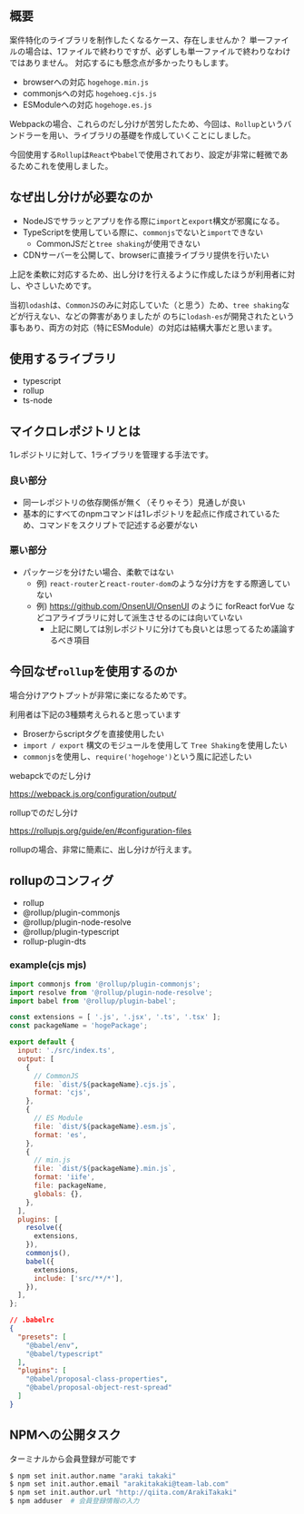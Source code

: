 ## 概要

案件特化のライブラリを制作したくなるケース、存在しませんか？
単一ファイルの場合は、1ファイルで終わりですが、必ずしも単一ファイルで終わりなわけではありません。
対応するにも懸念点が多かったりもします。

- browserへの対応 `hogehoge.min.js`
- commonjsへの対応 `hogehoeg.cjs.js`
- ESModuleへの対応 `hogehoge.es.js`

Webpackの場合、これらのだし分けが苦労したため、今回は、`Rollup`というバンドラーを用い、ライブラリの基礎を作成していくことにしました。

今回使用する`Rollup`は`React`や`babel`で使用されており、設定が非常に軽微であるためこれを使用しました。


## なぜ出し分けが必要なのか

- NodeJSでサラッとアプリを作る際に`import`と`export`構文が邪魔になる。
- TypeScriptを使用している際に、`commonjs`でないと`import`できない
    - CommonJSだと`tree shaking`が使用できない
- CDNサーバーを公開して、browserに直接ライブラリ提供を行いたい

上記を柔軟に対応するため、出し分けを行えるように作成したほうが利用者に対し、やさしいためです。

当初`lodash`は、`CommonJS`のみに対応していた（と思う）ため、`tree shaking`などが行えない、などの弊害がありましたが
のちに`lodash-es`が開発されたという事もあり、両方の対応（特にESModule）の対応は結構大事だと思います。

## 使用するライブラリ

- typescript
- rollup
- ts-node

## マイクロレポジトリとは

1レポジトリに対して、1ライブラリを管理する手法です。

### 良い部分

- 同一レポジトリの依存関係が無く（そりゃそう）見通しが良い
- 基本的にすべてのnpmコマンドは1レポジトリを起点に作成されているため、コマンドをスクリプトで記述する必要がない

### 悪い部分

- パッケージを分けたい場合、柔軟ではない
    - 例) `react-router`と`react-router-dom`のような分け方をする際適していない
    - 例) https://github.com/OnsenUI/OnsenUI のように forReact forVue などコアライブラリに対して派生させるのには向いていない
        - 上記に関しては別レポジトリに分けても良いとは思ってるため議論するべき項目


## 今回なぜ`rollup`を使用するのか

場合分けアウトプットが非常に楽になるためです。

利用者は下記の3種類考えられると思っています

- Broserからscriptタグを直接使用したい
- `import / export` 構文のモジュールを使用して `Tree Shaking`を使用したい
- `commonjs`を使用し、`require('hogehoge')`という風に記述したい

webapckでのだし分け

https://webpack.js.org/configuration/output/

rollupでのだし分け

https://rollupjs.org/guide/en/#configuration-files

rollupの場合、非常に簡素に、出し分けが行えます。

## rollupのコンフィグ

- rollup
- @rollup/plugin-commonjs
- @rollup/plugin-node-resolve
- @rollup/plugin-typescript
- rollup-plugin-dts

### example(cjs mjs)

```ts:rollup.config.js
import commonjs from '@rollup/plugin-commonjs';
import resolve from '@rollup/plugin-node-resolve';
import babel from '@rollup/plugin-babel';

const extensions = [ '.js', '.jsx', '.ts', '.tsx' ];
const packageName = 'hogePackage';

export default {
  input: './src/index.ts',
  output: [
    {
      // CommonJS
      file: `dist/${packageName}.cjs.js`,
      format: 'cjs',
    },
    {
      // ES Module
      file: `dist/${packageName}.esm.js`,
      format: 'es',
    },
    {
      // min.js
      file: `dist/${packageName}.min.js`,
      format: 'iife',
      file: packageName,
      globals: {},
    },
  ],
  plugins: [
    resolve({
      extensions,
    }),
    commonjs(),
    babel({
      extensions,
      include: ['src/**/*'],
    }),
  ],
};
```

```json
// .babelrc
{
  "presets": [
    "@babel/env",
    "@babel/typescript"
  ],
  "plugins": [
    "@babel/proposal-class-properties",
    "@babel/proposal-object-rest-spread"
  ]
}
```

## NPMへの公開タスク

ターミナルから会員登録が可能です

```sh
$ npm set init.author.name "araki takaki"
$ npm set init.author.email "arakitakaki@team-lab.com"
$ npm set init.author.url "http://qiita.com/ArakiTakaki"
$ npm adduser  # 会員登録情報の入力
```

